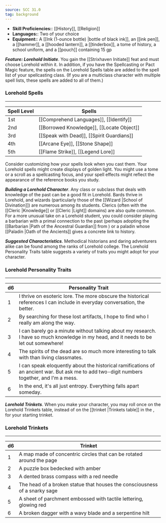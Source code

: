 ```yaml
---
source: SCC 31.0
tag: background
---
```



- **Skill Proficiencies:**: [[History]], [[Religion]]
- **Languages:**: Two of your choice
- **Equipment:**: A [[Ink (1-ounce bottle) \|bottle of black ink]], an [[ink pen]], a [[hammer]], a [[hooded lantern]], a [[tinderbox]], a tome of history, a school uniform, and a [[pouch]] containing 15 gp


**_Feature: Lorehold Initiate_**. You gain the [[Strixhaven Initiate]] feat and must choose Lorehold within it.
In addition, if you have the Spellcasting or Pact Magic feature, the spells on the Lorehold Spells table are added to the spell list of your spellcasting class. (If you are a multiclass character with multiple spell lists, these spells are added to all of them.)
### Lorehold Spells
---
|Spell Level|Spells|
|----|------------|
|1st|[[Comprehend Languages]], [[Identify]]|
|2nd|[[Borrowed Knowledge]], [[Locate Object]]|
|3rd|[[Speak with Dead]], [[Spirit Guardians]]|
|4th|[[Arcane Eye]], [[Stone Shape]]|
|5th|[[Flame Strike]], [[Legend Lore]]|

Consider customizing how your spells look when you cast them. Your Lorehold spells might create displays of golden light. You might use a tome or a scroll as a spellcasting focus, and your spell effects might reflect the appearance of the reference books you study.

**_Building a Lorehold Character_**. Any class or subclass that deals with knowledge of the past can be a good fit in Lorehold. Bards thrive in Lorehold, and wizards (particularly those of the [[Wizard \|School of Divination]]) are numerous among its students. Clerics (often with the [[Cleric \|Knowledge]] or [[Cleric \|Light]] domains) are also quite common.
For a more unusual take on a Lorehold student, you could consider playing a barbarian with a primal connection to the past (perhaps adopting the [[Barbarian \|Path of the Ancestral Guardian]] from ) or a paladin whose [[Paladin \|Oath of the Ancients]] gives a concrete link to history.

**_Suggested Characteristics_**. Methodical historians and daring adventurers alike can be found among the ranks of Lorehold college. The Lorehold Personality Traits table suggests a variety of traits you might adopt for your character.
### Lorehold Personality Traits
---
|d6|Personality Trait|
|----|------------|
|1|I thrive on esoteric lore. The more obscure the historical references I can include in everyday conversation, the better.|
|2|By searching for these lost artifacts, I hope to find who I really am along the way.|
|3|I can barely go a minute without talking about my research. I have so much knowledge in my head, and it needs to be let out somewhere!|
|4|The spirits of the dead are so much more interesting to talk with than living classmates.|
|5|I can speak eloquently about the historical ramifications of an ancient war. But ask me to add two-digit numbers together, and I'm a mess.|
|6|In the end, it's all just entropy. Everything falls apart someday.|



**_Lorehold Trinkets_**. When you make your character, you may roll once on the Lorehold Trinkets table, instead of on the [[trinket \|Trinkets table]] in the , for your starting trinket.
### Lorehold Trinkets
---
|d6|Trinket|
|----|------------|
|1|A map made of concentric circles that can be rotated around the page|
|2|A puzzle box bedecked with amber|
|3|A dented brass compass with a red needle|
|4|The head of a broken statue that houses the consciousness of a snarky sage|
|5|A sheet of parchment embossed with tactile lettering, glowing red|
|6|A broken dagger with a wavy blade and a serpentine hilt|


